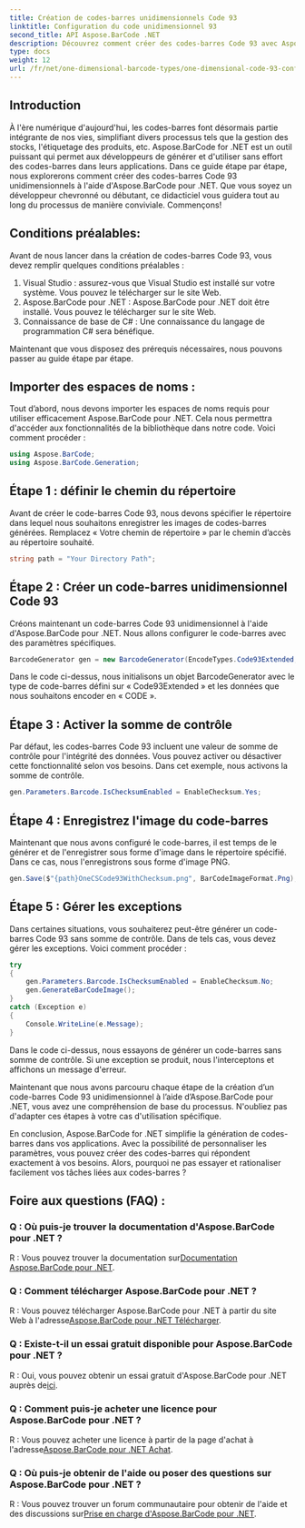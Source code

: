 ```yaml
---
title: Création de codes-barres unidimensionnels Code 93
linktitle: Configuration du code unidimensionnel 93
second_title: API Aspose.BarCode .NET
description: Découvrez comment créer des codes-barres Code 93 avec Aspose.BarCode pour .NET. Guide étape par étape pour la génération de codes-barres.
type: docs
weight: 12
url: /fr/net/one-dimensional-barcode-types/one-dimensional-code-93-configuration/
---
```


## Introduction

À l'ère numérique d'aujourd'hui, les codes-barres font désormais partie intégrante de nos vies, simplifiant divers processus tels que la gestion des stocks, l'étiquetage des produits, etc. Aspose.BarCode for .NET est un outil puissant qui permet aux développeurs de générer et d'utiliser sans effort des codes-barres dans leurs applications. Dans ce guide étape par étape, nous explorerons comment créer des codes-barres Code 93 unidimensionnels à l'aide d'Aspose.BarCode pour .NET. Que vous soyez un développeur chevronné ou débutant, ce didacticiel vous guidera tout au long du processus de manière conviviale. Commençons!

## Conditions préalables:

Avant de nous lancer dans la création de codes-barres Code 93, vous devez remplir quelques conditions préalables :
1. Visual Studio : assurez-vous que Visual Studio est installé sur votre système. Vous pouvez le télécharger sur le site Web.
2. Aspose.BarCode pour .NET : Aspose.BarCode pour .NET doit être installé. Vous pouvez le télécharger sur le site Web.
3. Connaissance de base de C# : Une connaissance du langage de programmation C# sera bénéfique.

Maintenant que vous disposez des prérequis nécessaires, nous pouvons passer au guide étape par étape.

## Importer des espaces de noms :

Tout d’abord, nous devons importer les espaces de noms requis pour utiliser efficacement Aspose.BarCode pour .NET. Cela nous permettra d'accéder aux fonctionnalités de la bibliothèque dans notre code. Voici comment procéder :

```csharp
using Aspose.BarCode;
using Aspose.BarCode.Generation;
```

## Étape 1 : définir le chemin du répertoire

Avant de créer le code-barres Code 93, nous devons spécifier le répertoire dans lequel nous souhaitons enregistrer les images de codes-barres générées. Remplacez « Votre chemin de répertoire » par le chemin d’accès au répertoire souhaité.

```csharp
string path = "Your Directory Path";
```

## Étape 2 : Créer un code-barres unidimensionnel Code 93

Créons maintenant un code-barres Code 93 unidimensionnel à l'aide d'Aspose.BarCode pour .NET. Nous allons configurer le code-barres avec des paramètres spécifiques.

```csharp
BarcodeGenerator gen = new BarcodeGenerator(EncodeTypes.Code93Extended, "CODE");
```

Dans le code ci-dessus, nous initialisons un objet BarcodeGenerator avec le type de code-barres défini sur « Code93Extended » et les données que nous souhaitons encoder en « CODE ».

## Étape 3 : Activer la somme de contrôle

Par défaut, les codes-barres Code 93 incluent une valeur de somme de contrôle pour l'intégrité des données. Vous pouvez activer ou désactiver cette fonctionnalité selon vos besoins. Dans cet exemple, nous activons la somme de contrôle.

```csharp
gen.Parameters.Barcode.IsChecksumEnabled = EnableChecksum.Yes;
```

## Étape 4 : Enregistrez l'image du code-barres

Maintenant que nous avons configuré le code-barres, il est temps de le générer et de l'enregistrer sous forme d'image dans le répertoire spécifié. Dans ce cas, nous l'enregistrons sous forme d'image PNG.

```csharp
gen.Save($"{path}OneCSCode93WithChecksum.png", BarCodeImageFormat.Png);
```

## Étape 5 : Gérer les exceptions

Dans certaines situations, vous souhaiterez peut-être générer un code-barres Code 93 sans somme de contrôle. Dans de tels cas, vous devez gérer les exceptions. Voici comment procéder :

```csharp
try
{
    gen.Parameters.Barcode.IsChecksumEnabled = EnableChecksum.No;
    gen.GenerateBarCodeImage();
}
catch (Exception e)
{
    Console.WriteLine(e.Message);
}
```

Dans le code ci-dessus, nous essayons de générer un code-barres sans somme de contrôle. Si une exception se produit, nous l'interceptons et affichons un message d'erreur.

Maintenant que nous avons parcouru chaque étape de la création d’un code-barres Code 93 unidimensionnel à l’aide d’Aspose.BarCode pour .NET, vous avez une compréhension de base du processus. N'oubliez pas d'adapter ces étapes à votre cas d'utilisation spécifique.

En conclusion, Aspose.BarCode for .NET simplifie la génération de codes-barres dans vos applications. Avec la possibilité de personnaliser les paramètres, vous pouvez créer des codes-barres qui répondent exactement à vos besoins. Alors, pourquoi ne pas essayer et rationaliser facilement vos tâches liées aux codes-barres ?

## Foire aux questions (FAQ) :

### Q : Où puis-je trouver la documentation d'Aspose.BarCode pour .NET ?
 R : Vous pouvez trouver la documentation sur[Documentation Aspose.BarCode pour .NET](https://reference.aspose.com/barcode/net/).

### Q : Comment télécharger Aspose.BarCode pour .NET ?
 R : Vous pouvez télécharger Aspose.BarCode pour .NET à partir du site Web à l'adresse[Aspose.BarCode pour .NET Télécharger](https://releases.aspose.com/barcode/net/).

### Q : Existe-t-il un essai gratuit disponible pour Aspose.BarCode pour .NET ?
 R : Oui, vous pouvez obtenir un essai gratuit d'Aspose.BarCode pour .NET auprès de[ici](https://releases.aspose.com/).

### Q : Comment puis-je acheter une licence pour Aspose.BarCode pour .NET ?
 R : Vous pouvez acheter une licence à partir de la page d'achat à l'adresse[Aspose.BarCode pour .NET Achat](https://purchase.aspose.com/buy).

### Q : Où puis-je obtenir de l'aide ou poser des questions sur Aspose.BarCode pour .NET ?
 R : Vous pouvez trouver un forum communautaire pour obtenir de l'aide et des discussions sur[Prise en charge d'Aspose.BarCode pour .NET](https://forum.aspose.com/c/barcode/13).
